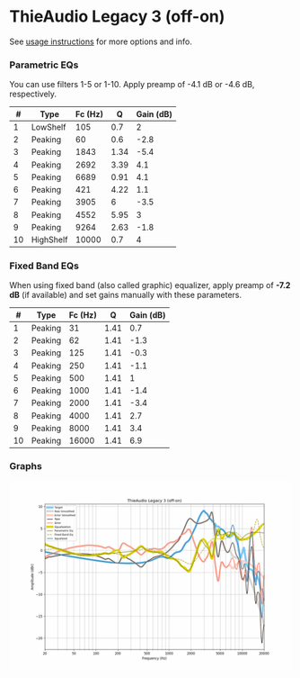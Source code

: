 # ThieAudio Legacy 3 (off-on)
See [usage instructions](https://github.com/jaakkopasanen/AutoEq#usage) for more options and info.

### Parametric EQs
You can use filters 1-5 or 1-10. Apply preamp of -4.1 dB or -4.6 dB, respectively.

|   # | Type      |   Fc (Hz) |    Q |   Gain (dB) |
|-----|-----------|-----------|------|-------------|
|   1 | LowShelf  |       105 | 0.7  |         2   |
|   2 | Peaking   |        60 | 0.6  |        -2.8 |
|   3 | Peaking   |      1843 | 1.34 |        -5.4 |
|   4 | Peaking   |      2692 | 3.39 |         4.1 |
|   5 | Peaking   |      6689 | 0.91 |         4.1 |
|   6 | Peaking   |       421 | 4.22 |         1.1 |
|   7 | Peaking   |      3905 | 6    |        -3.5 |
|   8 | Peaking   |      4552 | 5.95 |         3   |
|   9 | Peaking   |      9264 | 2.63 |        -1.8 |
|  10 | HighShelf |     10000 | 0.7  |         4   |

### Fixed Band EQs
When using fixed band (also called graphic) equalizer, apply preamp of **-7.2 dB** (if available) and set gains manually with these parameters.

|   # | Type    |   Fc (Hz) |    Q |   Gain (dB) |
|-----|---------|-----------|------|-------------|
|   1 | Peaking |        31 | 1.41 |         0.7 |
|   2 | Peaking |        62 | 1.41 |        -1.3 |
|   3 | Peaking |       125 | 1.41 |        -0.3 |
|   4 | Peaking |       250 | 1.41 |        -1.1 |
|   5 | Peaking |       500 | 1.41 |         1   |
|   6 | Peaking |      1000 | 1.41 |        -1.4 |
|   7 | Peaking |      2000 | 1.41 |        -3.4 |
|   8 | Peaking |      4000 | 1.41 |         2.7 |
|   9 | Peaking |      8000 | 1.41 |         3.4 |
|  10 | Peaking |     16000 | 1.41 |         6.9 |

### Graphs
![](./ThieAudio%20Legacy%203%20(off-on).png)
